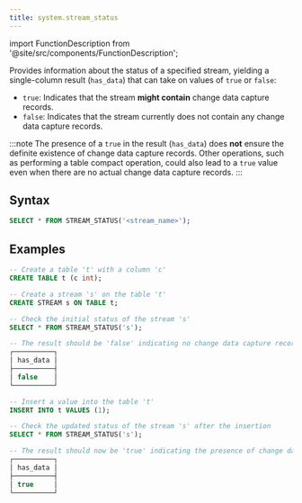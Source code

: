 ```yaml
---
title: system.stream_status
---
```

import FunctionDescription from '@site/src/components/FunctionDescription';

<FunctionDescription description="Introduced or updated: v1.2.225"/>

Provides information about the status of a specified stream, yielding a single-column result (`has_data`) that can take on values of `true` or `false`: 

- `true`: Indicates that the stream **might contain** change data capture records.
- `false`: Indicates that the stream currently does not contain any change data capture records.

:::note
The presence of a `true` in the result (`has_data`) does **not** ensure the definite existence of change data capture records. Other operations, such as performing a table compact operation, could also lead to a `true` value even when there are no actual change data capture records.
:::

## Syntax

```sql
SELECT * FROM STREAM_STATUS('<stream_name>');
```

## Examples

```sql
-- Create a table 't' with a column 'c'
CREATE TABLE t (c int);

-- Create a stream 's' on the table 't'
CREATE STREAM s ON TABLE t;

-- Check the initial status of the stream 's'
SELECT * FROM STREAM_STATUS('s');

-- The result should be 'false' indicating no change data capture records initially
┌──────────┐
│ has_data │
├──────────┤
│ false    │
└──────────┘

-- Insert a value into the table 't'
INSERT INTO t VALUES (1);

-- Check the updated status of the stream 's' after the insertion
SELECT * FROM STREAM_STATUS('s');

-- The result should now be 'true' indicating the presence of change data capture records
┌──────────┐
│ has_data │
├──────────┤
│ true     │
└──────────┘
```